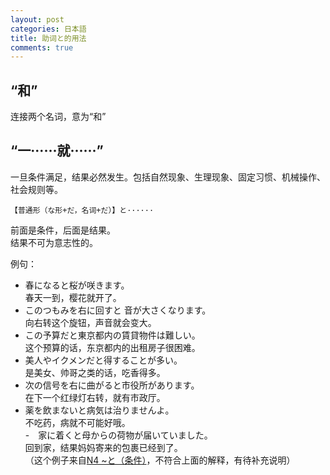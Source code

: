 ```yaml
---
layout: post
categories: 日本語
title: 助词と的用法
comments: true
---
```


## “和”
连接两个名词，意为“和”

## “一······就······”
一旦条件满足，结果必然发生。包括自然现象、生理现象、固定习惯、机械操作、社会规则等。
```
【普通形（な形+だ，名词+だ）】と······
```
前面是条件，后面是结果。  
结果不可为意志性的。

例句：  
- 春になると桜が咲きます。  
春天一到，樱花就开了。  
- このつもみを右に回すと 音が大さくなります。  
向右转这个旋钮，声音就会变大。  
- この予算だと東京都内の賃貸物件は難しい。  
这个预算的话，东京都内的出租房子很困难。  
- 美人やイクメンだと得することが多い。  
是美女、帅哥之类的话，吃香得多。  
- 次の信号を右に曲がると市役所があります。  
在下一个红绿灯右转，就有市政厅。  
- 薬を飲まないと病気は治りませんよ。  
不吃药，病就不可能好哦。  
-　家に着くと母からの荷物が届いていました。  
回到家，结果妈妈寄来的包裹已经到了。  
（这个例子来自[N4 ~と（条件）](https://www.youtube.com/watch?v=9f2BnjvKOW8)，不符合上面的解释，有待补充说明）  
